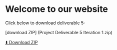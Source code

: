 # Welcome to our website

Click below to download deliverable 5:

[download ZIP] (Project Deliverable 5 Iteration 1.zip)

<a class="download-btn" href="{{ 'ProjectDeliverable5Iteration1.zip' | relative_url }}" download>
  ⬇️ Download ZIP
</a>
